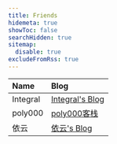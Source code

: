 ```yaml
---
title: Friends
hidemeta: true
showToc: false
searchHidden: true
sitemap:
  disable: true
excludeFromRss: true
---
```


| Name | Blog |
| :--- | :--- |
| Integral | [Integral's Blog](https://blog.i7.homes) |
| poly000 | [poly000客栈](https://mokurin000.github.io) |
| 依云 | [依云's Blog](https://blog.lilydjwg.me/) |
